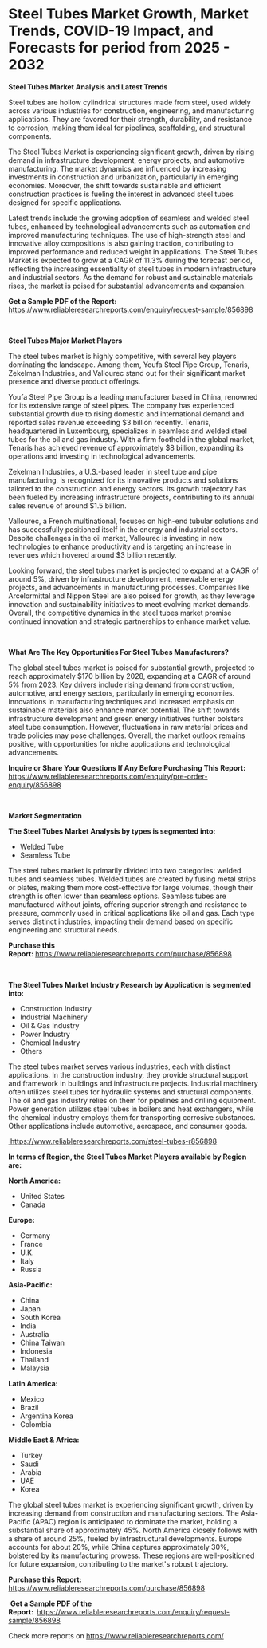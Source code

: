 <p><h1>Steel Tubes Market Growth, Market Trends, COVID-19 Impact, and Forecasts for period from 2025 - 2032</h1></p><p><strong>Steel Tubes Market Analysis and Latest Trends</strong></p>
<p><p>Steel tubes are hollow cylindrical structures made from steel, used widely across various industries for construction, engineering, and manufacturing applications. They are favored for their strength, durability, and resistance to corrosion, making them ideal for pipelines, scaffolding, and structural components. </p><p>The Steel Tubes Market is experiencing significant growth, driven by rising demand in infrastructure development, energy projects, and automotive manufacturing. The market dynamics are influenced by increasing investments in construction and urbanization, particularly in emerging economies. Moreover, the shift towards sustainable and efficient construction practices is fueling the interest in advanced steel tubes designed for specific applications. </p><p>Latest trends include the growing adoption of seamless and welded steel tubes, enhanced by technological advancements such as automation and improved manufacturing techniques. The use of high-strength steel and innovative alloy compositions is also gaining traction, contributing to improved performance and reduced weight in applications. The Steel Tubes Market is expected to grow at a CAGR of 11.3% during the forecast period, reflecting the increasing essentiality of steel tubes in modern infrastructure and industrial sectors. As the demand for robust and sustainable materials rises, the market is poised for substantial advancements and expansion.</p></p>
<p><strong>Get a Sample PDF of the Report:&nbsp;</strong> <a href="https://www.reliableresearchreports.com/enquiry/request-sample/856898?utm_campaign=3355&utm_medium=2&utm_source=Github&utm_content=ia&utm_term=31032025&utm_id=steel-tubes">https://www.reliableresearchreports.com/enquiry/request-sample/856898</a></p>
<p>&nbsp;</p>
<p><strong>Steel Tubes Major Market Players</strong></p>
<p><p>The steel tubes market is highly competitive, with several key players dominating the landscape. Among them, Youfa Steel Pipe Group, Tenaris, Zekelman Industries, and Vallourec stand out for their significant market presence and diverse product offerings.</p><p>Youfa Steel Pipe Group is a leading manufacturer based in China, renowned for its extensive range of steel pipes. The company has experienced substantial growth due to rising domestic and international demand and reported sales revenue exceeding $3 billion recently. Tenaris, headquartered in Luxembourg, specializes in seamless and welded steel tubes for the oil and gas industry. With a firm foothold in the global market, Tenaris has achieved revenue of approximately $8 billion, expanding its operations and investing in technological advancements.</p><p>Zekelman Industries, a U.S.-based leader in steel tube and pipe manufacturing, is recognized for its innovative products and solutions tailored to the construction and energy sectors. Its growth trajectory has been fueled by increasing infrastructure projects, contributing to its annual sales revenue of around $1.5 billion.</p><p>Vallourec, a French multinational, focuses on high-end tubular solutions and has successfully positioned itself in the energy and industrial sectors. Despite challenges in the oil market, Vallourec is investing in new technologies to enhance productivity and is targeting an increase in revenues which hovered around $3 billion recently.</p><p>Looking forward, the steel tubes market is projected to expand at a CAGR of around 5%, driven by infrastructure development, renewable energy projects, and advancements in manufacturing processes. Companies like Arcelormittal and Nippon Steel are also poised for growth, as they leverage innovation and sustainability initiatives to meet evolving market demands. Overall, the competitive dynamics in the steel tubes market promise continued innovation and strategic partnerships to enhance market value.</p></p>
<p>&nbsp;</p>
<p><strong>What Are The Key Opportunities For Steel Tubes Manufacturers?</strong></p>
<p><p>The global steel tubes market is poised for substantial growth, projected to reach approximately $170 billion by 2028, expanding at a CAGR of around 5% from 2023. Key drivers include rising demand from construction, automotive, and energy sectors, particularly in emerging economies. Innovations in manufacturing techniques and increased emphasis on sustainable materials also enhance market potential. The shift towards infrastructure development and green energy initiatives further bolsters steel tube consumption. However, fluctuations in raw material prices and trade policies may pose challenges. Overall, the market outlook remains positive, with opportunities for niche applications and technological advancements.</p></p>
<p><strong>Inquire or Share Your Questions If Any Before Purchasing This Report:</strong> <a href="https://www.reliableresearchreports.com/enquiry/pre-order-enquiry/856898?utm_campaign=3355&utm_medium=2&utm_source=Github&utm_content=ia&utm_term=31032025&utm_id=steel-tubes">https://www.reliableresearchreports.com/enquiry/pre-order-enquiry/856898</a></p>
<p>&nbsp;</p>
<p><strong>Market Segmentation</strong></p>
<p><strong>The Steel Tubes Market Analysis by types is segmented into:</strong></p>
<p><ul><li>Welded Tube</li><li>Seamless Tube</li></ul></p>
<p><p>The steel tubes market is primarily divided into two categories: welded tubes and seamless tubes. Welded tubes are created by fusing metal strips or plates, making them more cost-effective for large volumes, though their strength is often lower than seamless options. Seamless tubes are manufactured without joints, offering superior strength and resistance to pressure, commonly used in critical applications like oil and gas. Each type serves distinct industries, impacting their demand based on specific engineering and structural needs.</p></p>
<p><strong>Purchase this Report:&nbsp;</strong><a href="https://www.reliableresearchreports.com/purchase/856898?utm_campaign=3355&utm_medium=2&utm_source=Github&utm_content=ia&utm_term=31032025&utm_id=steel-tubes">https://www.reliableresearchreports.com/purchase/856898</a></p>
<p>&nbsp;</p>
<p><strong>The Steel Tubes Market Industry Research by Application is segmented into:</strong></p>
<p><ul><li>Construction Industry</li><li>Industrial Machinery</li><li>Oil & Gas Industry</li><li>Power Industry</li><li>Chemical Industry</li><li>Others</li></ul></p>
<p><p>The steel tubes market serves various industries, each with distinct applications. In the construction industry, they provide structural support and framework in buildings and infrastructure projects. Industrial machinery often utilizes steel tubes for hydraulic systems and structural components. The oil and gas industry relies on them for pipelines and drilling equipment. Power generation utilizes steel tubes in boilers and heat exchangers, while the chemical industry employs them for transporting corrosive substances. Other applications include automotive, aerospace, and consumer goods.</p></p>
<p><a href="https://www.reliableresearchreports.com/steel-tubes-r856898?utm_campaign=3355&utm_medium=2&utm_source=Github&utm_content=ia&utm_term=31032025&utm_id=steel-tubes">&nbsp;https://www.reliableresearchreports.com/steel-tubes-r856898</a></p>
<p><strong>In terms of Region, the Steel Tubes Market Players available by Region are:</strong></p>
<p>
    <p> <strong> North America: </strong>
        <ul>
            <li>United States</li>
            <li>Canada</li>
        </ul>
        </p> 
    <p> <strong> Europe: </strong>
        <ul>
            <li>Germany</li>
            <li>France</li>
            <li>U.K.</li>
            <li>Italy</li>
            <li>Russia</li>
        </ul>
        </p> 
    <p> <strong> Asia-Pacific: </strong>
        <ul>
            <li>China</li>
            <li>Japan</li>
            <li>South Korea</li>
            <li>India</li>
            <li>Australia</li>
            <li>China Taiwan</li>
            <li>Indonesia</li>
            <li>Thailand</li>
            <li>Malaysia</li>
        </ul>
        </p> 
    <p> <strong> Latin America: </strong>
        <ul>
            <li>Mexico</li>
            <li>Brazil</li>
            <li>Argentina Korea</li>
            <li>Colombia</li>
        </ul>
        </p> 
    <p> <strong> Middle East & Africa: </strong>
        <ul>
            <li>Turkey</li>
            <li>Saudi</li>
            <li>Arabia</li>
            <li>UAE</li>
            <li>Korea</li>
        </ul>
    </p>
    </p>
<p><p>The global steel tubes market is experiencing significant growth, driven by increasing demand from construction and manufacturing sectors. The Asia-Pacific (APAC) region is anticipated to dominate the market, holding a substantial share of approximately 45%. North America closely follows with a share of around 25%, fueled by infrastructural developments. Europe accounts for about 20%, while China captures approximately 30%, bolstered by its manufacturing prowess. These regions are well-positioned for future expansion, contributing to the market's robust trajectory.</p></p>
<p><strong>Purchase this Report: </strong><a href="https://www.reliableresearchreports.com/purchase/856898?utm_campaign=3355&utm_medium=2&utm_source=Github&utm_content=ia&utm_term=31032025&utm_id=steel-tubes">https://www.reliableresearchreports.com/purchase/856898</a></p>
<p>&nbsp;<strong>Get a Sample PDF of the Report:&nbsp;&nbsp;</strong><a href="https://www.reliableresearchreports.com/enquiry/request-sample/856898?utm_campaign=3355&utm_medium=2&utm_source=Github&utm_content=ia&utm_term=31032025&utm_id=steel-tubes">https://www.reliableresearchreports.com/enquiry/request-sample/856898</a></p>
<p><strong></strong></p>
<p>Check more reports on <a href="https://www.reliableresearchreports.com/?utm_campaign=3355&utm_medium=2&utm_source=Github&utm_content=ia&utm_term=31032025&utm_id=steel-tubes">https://www.reliableresearchreports.com/</a></p>